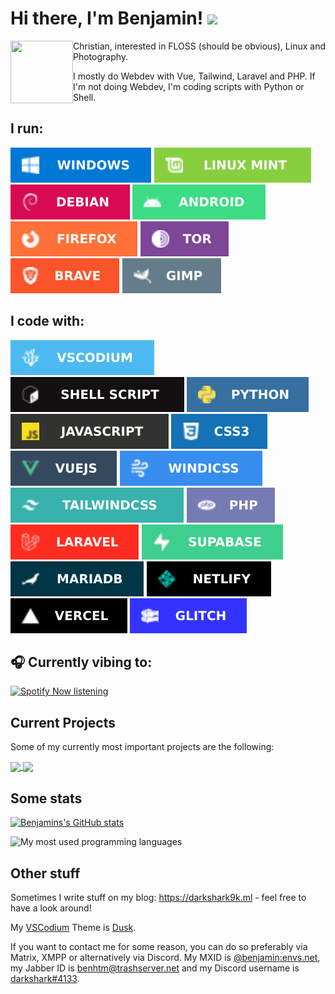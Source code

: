 <h1>Hi there, I'm Benjamin! <img src="https://raw.githubusercontent.com/benjaminwolkchen/benjaminwolkchen/master/img/waving.gif" width="35px"></h1>

<img align="left" width="100" height="100" src="https://wsrv.nl/?url=https://avatars.githubusercontent.com/u/42138517&mask=circle&maxage=14d">
Christian, interested in FLOSS (should be obvious), Linux and Photography. 

I mostly do Webdev with Vue, Tailwind, Laravel and PHP. If I'm not doing Webdev, I'm coding scripts with Python or Shell.

## I run:
![Windows](img/windows.svg) [![Linux Mint](img/mint.svg)](https://linuxmint.com) [![Debian](img/debian.svg)](https://debian.org) ![Android](img/android.svg) [![Firefox](img/firefox.svg)](https://www.mozilla.org/de/firefox/new/) [![Tor Browser](img/tor.svg)](https://torproject.org) [![Brave](img/brave.svg)](https://brave.com) [![Gimp](img/gimp.svg)](https://gimp.org)

## I code with:

[![VSCodium](img/vscodium.svg)](https://vscodium.com) [![Shell Script](img/shell.svg)](https://en.wikipedia.org/wiki/Bash_(Unix_shell)) [![Python](img/python.svg)](https://www.python.org/) ![JavaScript](img/js.svg) ![CSS3](img/CSS3.svg) [![Vue.js](img/VUEJS.svg)](https://vuejs.org/) [![WindiCSS](img/windicss.svg)](https://windicss.org/) [![TailwindCSS](img/TAILWINDCSS.svg)](https://tailwindcss.com/) [![PHP](img/PHP.svg)](https://php.net) [![Laravel](img/LARAVEL.svg)](https://laravel.com) [![Supabase](img/supabase.svg)](https://supabase.com) [![MariaDB](img/mariadb.svg)](https://mariadb.org/) [![Netlify](img/netlify.svg)](https://netlify.com) [![Vercel](img/vercel.svg)](https://vercel.com) [![Glitch](img/glitch.svg)](https://glitch.com)

## 🎧 Currently vibing to:

[![Spotify Now listening](https://spotify-readme-ten-rose.vercel.app/api?scan=true&theme=dark)](https://open.spotify.com/user/6b4663f8x9uqhx0dhhq4hh00q?si=315013927dc84dc3)

## Current Projects
Some of my currently most important projects are the following:

<a href="https://codeberg.org/awesomeBible/my.awesomeBible">
  <img align="center" src="https://gh-readme-stats-xi.vercel.app/api/pin/?username=awesomeBible&repo=my.awesomeBible&theme=spotify_dark&show_icons=true&hide_border=true&cache_seconds=86400" />
</a>
<a href="https://codeberg.org/benjaminwolkchen/Losungen">
  <img align="center" src="https://gh-readme-stats-xi.vercel.app/api/pin/?username=benjaminwolkchen&repo=Losungen&theme=spotify_dark&show_icons=true&hide_border=true&cache_seconds=86400" />
</a>

## Some stats
[![Benjamins's GitHub stats](https://gh-readme-stats-xi.vercel.app/api?username=benjaminwolkchen&theme=spotify_dark&count_private=true&hide_border=true&show_icons=true)](https://github.com/anuraghazra/github-readme-stats)

![My most used programming languages](https://gh-readme-stats-xi.vercel.app/api/top-langs/?username=benjaminwolkchen&theme=spotify_dark&count_private=true&show_icons=true&hide_border=true&hide=html&layout=compact)

## Other stuff

Sometimes I write stuff on my blog: https://darkshark9k.ml - feel free to have a look around!

My [VSCodium](https://vscodium.com) Theme is [Dusk](https://vscodethemes.com/e/pilleye.dusk-theme/dusk?language=javascript).

If you want to contact me for some reason, you can do so preferably via Matrix, XMPP or alternatively via Discord.
My MXID is [@benjamin:envs.net](https://matrix.to/#/@benjamin:envs.net), my Jabber ID is [benhtm@trashserver.net](xmpp:benhtm@trashserver.net) and my Discord username is [darkshark#4133](https://discord.com/users/937726647929536583).
